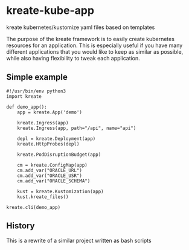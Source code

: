 # kreate-kube-app
kreate kubernetes/kustomize yaml files based on templates

The purpose of the kreate framework is to easily create
kubernetes resources for an application.
This is especially useful if you have many different applications
that you would like to keep as similar as possible,
while also having flexibility to tweak each application.

## Simple example
```
#!/usr/bin/env python3
import kreate

def demo_app():
    app = kreate.App('demo')

    kreate.Ingress(app)
    kreate.Ingress(app, path="/api", name="api")

    depl = kreate.Deployment(app)
    kreate.HttpProbes(depl)

    kreate.PodDisruptionBudget(app)

    cm = kreate.ConfigMap(app)
    cm.add_var("ORACLE_URL")
    cm.add_var("ORACLE_USR")
    cm.add_var("ORACLE_SCHEMA")

    kust = kreate.Kustomization(app)
    kust.kreate_files()

kreate.cli(demo_app)
```

## History
This is a rewrite of a similar project written as bash scripts
